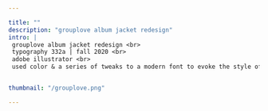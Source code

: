 ```yaml
---

title: ""
description: "grouplove album jacket redesign"
intro: |
 grouplove album jacket redesign <br>
 typography 332a | fall 2020 <br>
 adobe illustrator <br>
 used color & a series of tweaks to a modern font to evoke the style of grouplove's music


thumbnail: "/grouplove.png"

---
```

